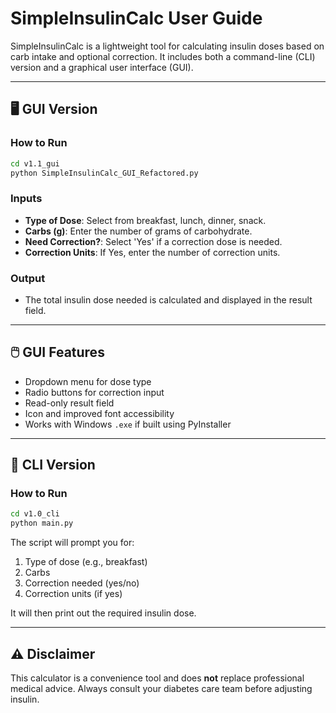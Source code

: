 # SimpleInsulinCalc User Guide

SimpleInsulinCalc is a lightweight tool for calculating insulin doses based on carb intake and optional correction. It includes both a command-line (CLI) version and a graphical user interface (GUI).

---

## 🖥️ GUI Version

### How to Run

```bash
cd v1.1_gui
python SimpleInsulinCalc_GUI_Refactored.py
```

### Inputs

- **Type of Dose**: Select from breakfast, lunch, dinner, snack.
- **Carbs (g)**: Enter the number of grams of carbohydrate.
- **Need Correction?**: Select 'Yes' if a correction dose is needed.
- **Correction Units**: If Yes, enter the number of correction units.

### Output

- The total insulin dose needed is calculated and displayed in the result field.

---

## 🖱️ GUI Features

- Dropdown menu for dose type
- Radio buttons for correction input
- Read-only result field
- Icon and improved font accessibility
- Works with Windows `.exe` if built using PyInstaller

---

## 🔧 CLI Version

### How to Run

```bash
cd v1.0_cli
python main.py
```

The script will prompt you for:

1. Type of dose (e.g., breakfast)
2. Carbs
3. Correction needed (yes/no)
4. Correction units (if yes)

It will then print out the required insulin dose.

---

## ⚠️ Disclaimer

This calculator is a convenience tool and does **not** replace professional medical advice. Always consult your diabetes care team before adjusting insulin.

